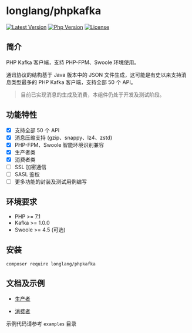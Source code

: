 # longlang/phpkafka

[![Latest Version](https://poser.pugx.org/longlang/phpkafka/v/stable)](https://packagist.org/packages/longlang/phpkafka)
[![Php Version](https://img.shields.io/badge/php-%3E=7.1-brightgreen.svg)](https://secure.php.net/)
[![License](https://img.shields.io/github/license/longlang/phpkafka.svg)](https://github.com/longlang/phpkafka/blob/master/LICENSE)

## 简介

PHP Kafka 客户端，支持 PHP-FPM、Swoole 环境使用。

通讯协议的结构基于 Java 版本中的 JSON 文件生成，这可能是有史以来支持消息类型最多的 PHP Kafka 客户端，支持全部 50 个 API。

> 目前已实现消息的生成及消费，本组件仍处于开发及测试阶段。

## 功能特性

- [x] 支持全部 50 个 API
- [x] 消息压缩支持 (gzip、snappy、lz4、zstd)
- [x] PHP-FPM、Swoole 智能环境识别兼容
- [x] 生产者类
- [x] 消费者类
- [ ] SSL 加密通信
- [ ] SASL 鉴权
- [ ] 更多功能的封装及测试用例编写

## 环境要求

- PHP >= 7.1
- Kafka >= 1.0.0
- Swoole >= 4.5 (可选) 

## 安装

`composer require longlang/phpkafka`

## 文档及示例

- [生产者](doc/producer.md)

- [消费者](doc/consumer.md)

示例代码请参考 `examples` 目录
